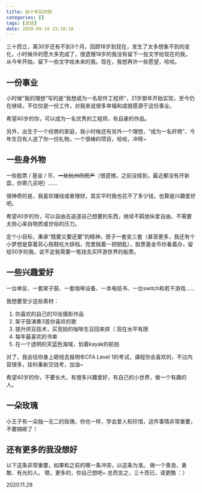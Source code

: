 ```yaml
---
title: 给十年后的我
categories: []
tags: [总结]
date: 2020-09-19 23:10:18
---
```


三十而立，离30岁还有不到3个月，回顾18岁到现在，发生了太多想象不到的变化，小时候许的愿大多完成了，很遗憾18岁的我没有留下一些文字给现在的我，从今年开始，留下一些文字给未来的我。现在，我想再许一些愿望，哈哈。

## 一份事业

小时候“我的理想”写的是“我想成为一名软件工程师”，21岁那年开始实现，至今仍在继续，不仅仅是一份工作，对我来说很多幸福和成就感源于这份事业。

希望40岁的你，可以成为一名优秀的工程师，有自豪的作品。

另外，出生于一个经商的家庭，我小时候还有另外一个理想，“成为一名奸商”，今年生日有人送了你一份礼物，一个很棒的项目，哈哈，冲呀~ 

## 一些身外物

一些股票 / 基金 / 币、~~一处杭州的房产~~（很遗憾，之前没摇到，最近都没有开新盘，你寄几买吧）……

很神奇的是，我喜欢赚钱或者理财，其实平时我也花不了多少钱，也算是兴趣爱好吧。

希望40岁的你，可以自由去追逐自己想要的东西，继续不羁放纵爱自由，不需要太担心来自物质或世俗的压力。

定个小目标，秉承“既要又要还要”的精神，房子一套变三套（甚至更多，我还有个小梦想是穿着背心拖鞋吃大排档，兜里揣着一把钥匙），股票基金币你看着办，留给50岁的我，说不定我需要一笔钱去买环游世界的船票。

## 一些兴趣爱好

一台单反、一套架子鼓、一套咖啡设备、一本电纸书、一台switch和若干游戏……

我想要至少这些素材：
1. 你喜欢的自己的10张摄影作品
2. 架子鼓演奏3首你喜欢的歌
3. 提升烘豆技术，买竞拍的咖啡生豆回来烘（ 现在水平有限
4. 每年最喜欢的书单
5. 在一个透明的天蓝色海域，划着kayak的航拍

对了，我会往你身上砸钱去报明年CFA Level 1的考试，课程你会喜欢的，不过内容很多，挂科重新交钱考，加油~

希望40岁的你，不要长大，有很多兴趣爱好，有自己的小世界，做一个有趣的人。

## 一朵玫瑰

小王子有一朵独一无二的玫瑰，你也一样，学会爱人和珍惜，这件事情非常重要，不要搞砸了！

## 还有更多的我没想好

以下这条非常重要，如果和之前的哪一条冲突，以这条为准。
做一个善良、勇敢、有光的人。
嗯，更多的，你自己想吧~ 总而言之，三十而已，请更酷 ：）

2020.11.28
